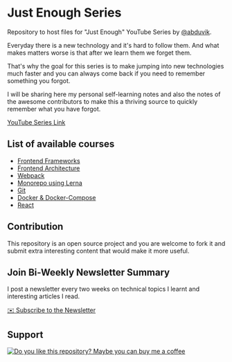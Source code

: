 # Just Enough Series

Repository to host files for "Just Enough" YouTube Series by [@abduvik](https://www.youtube.com/abduvik).

Everyday there is a new technology and it's hard to follow them. And what makes matters worse is that after we learn them we forget them.

That's why the goal for this series is to make jumping into new technologies much faster and you can always come back if you need to remember something you forgot.

I will be sharing here my personal self-learning notes and also the notes of the awesome contributors to make this a thriving source to quickly remember what you have forgot.

[YouTube Series Link](https://www.youtube.com/playlist?list=PLHdp1h1eRH0Eed94P6MpVk6EuYDbyVqO0)

## List of available courses

- [Frontend Frameworks](./courses/frontend-frameworks)
- [Frontend Architecture](./courses/frontend-architecture)
- [Webpack](./courses/webpack)
- [Monorepo using Lerna](./courses/monorepo-lerna)
- [Git](./courses/git)
- [Docker & Docker-Compose](./courses/docker+docker-compose)
- [React](./courses/react)

## Contribution

This repository is an open source project and you are welcome to fork it and submit extra interesting content that would make it more useful.

## Join Bi-Weekly Newsletter Summary

I post a newsletter every two weeks on technical topics I learnt and interesting articles I read.

[✉️ Subscribe to the Newsletter](https://newsletter.abdu.dev/)

## Support

[![Do you like this repository? Maybe you can buy me a coffee](https://www.buymeacoffee.com/assets/img/guidelines/download-assets-sm-1.svg)](https://www.buymeacoffee.com/abduvik)
